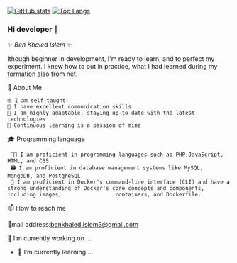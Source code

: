 [![ GitHub stats](https://github-readme-stats.vercel.app/api?username=BKIslem&show_icons=true&theme=synthwave)](https://github.com/anuraghazra/github-readme-stats)
[![Top Langs](https://github-readme-stats.vercel.app/api/top-langs/?username=BKIslem&layout=donut&theme=synthwave)](https://github.com/anuraghazra/github-readme-stats)

### Hi developer 👋

✨ _Ben Khaled Islem_ ✨
 
lthough beginner in development, I'm ready to learn, and to perfect my experiment. 
I knew how to put in practice, what I had learned during my formation also from net.


💬 About Me 

    🤓 I am self-taught!
    🫡 I have excellent communication skills
    🦾 I am highly adaptable, staying up-to-date with the latest technologies
    📖 Continuous learning is a passion of mine

🎓 Programming language

     👩‍💻 I am proficient in programming languages such as PHP,JavaScript, HTML, and CSS
     🗃️ I am proficient in database management systems like MySQL, MongoDB, and PostgreSQL
     🐳 I am proficient in Docker's command-line interface (CLI) and have a strong understanding of Docker's core concepts and components, including images,                 containers, and Dockerfile.



📫 How to reach me

   📧mail address:benkhaled.islem3@gmail.com


🔭 I’m currently working on ...
- 🌱 I’m currently learning ...


